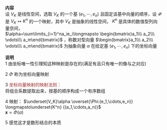 **内容**  
设 $V_K$ 是线性空间，选取 $V_K$ 的一个基 $(e_1,\cdots,e_n)$ 且固定该基中向量的顺序，设 $\varPhi$ 是 $V_K\longmapsto K^n$ 的一个映射，其中 $V_K$ 是抽象的线性空间， $K^n$ 是具体的数值型列向量空间，  
 $\alpha=\sum\limits_{i=1}^na_ie_i\longmapsto  
\begin{bmatrix}a_1\\\ a_2\\\ \vdots\\\   
a_m\end{bmatrix}$ ，称数对型向量 $\begin{bmatrix}a_1\\\ a_2\\\ \vdots\\\ a_m\end{bmatrix}$ 为抽象向量 $\alpha$ 在给定基 $(e_1,\cdots,e_n)$ 下的坐标向量  
  
**说明**  
1 由坐标唯一性引理知这种映射是存在的(满足有且只有唯一的像与之对应)  
  
2  $\Phi$ 称为坐标向量映射  
  
3 <font color=brown>坐标向量映射的映射法则：</font>  
将组合系数提取出来，按基的顺序构成一个有序数组  
  
4 映射： $\underset{V_K}\alpha  
\overset{\Phi:(e_1,\cdots,e_n)}  
\longmapsto\underset{K^n}  
{(a_1,\cdots,a_n)}$   
 $\mathbf x=\Phi(\alpha)$   
  
5 感觉这才是数形结合的本质  
